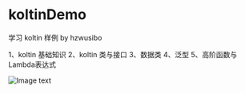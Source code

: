 # koltinDemo
学习 koltin 样例  by hzwusibo

1、koltin 基础知识 
2、koltin 类与接口 
3、数据类
4、泛型 
5、高阶函数与Lambda表达式

![Image text](https://raw.github.com/yourName/repositpry/master/yourprojectName/img-folder/koltindemo01.png)
